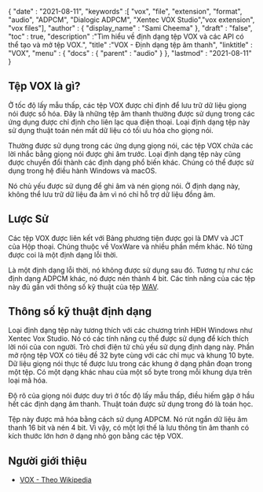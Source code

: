 {
  "date" : "2021-08-11",
  "keywords" :[ "vox", "file", "extension", "format", "audio", "ADPCM", "Dialogic ADPCM", "Xentec VOX Studio","vox extension", "vox files"],
  "author" : {
    "display_name" : "Sami Cheema"
},
  "draft" : "false",
  "toc" : true,
  "description" :"Tìm hiểu về định dạng tệp VOX và các API có thể tạo và mở tệp VOX.",
  "title" :"VOX - Định dạng tệp âm thanh",
  "linktitle" : "VOX",
  "menu" : {
    "docs" : {
      "parent" : "audio"
}
},
  "lastmod" : "2021-08-11"
}

## Tệp VOX là gì? ##

Ở tốc độ lấy mẫu thấp, các tệp VOX được chỉ định để lưu trữ dữ liệu giọng nói được số hóa. Đây là những tệp âm thanh thường được sử dụng trong các ứng dụng được chỉ định cho liên lạc qua điện thoại. Loại định dạng tệp này sử dụng thuật toán nén mất dữ liệu có tối ưu hóa cho giọng nói.

Thường được sử dụng trong các ứng dụng giọng nói, các tệp VOX chứa các lời nhắc bằng giọng nói được ghi âm trước. Loại định dạng tệp này cũng được chuyển đổi thành các định dạng phổ biến khác. Chúng có thể được sử dụng trong hệ điều hành Windows và macOS.

Nó chủ yếu được sử dụng để ghi âm và nén giọng nói. Ở định dạng này, không thể lưu trữ dữ liệu đa âm vì nó chỉ hỗ trợ dữ liệu đồng âm.



## Lược Sử ##

Các tệp VOX được liên kết với Bảng phương tiện được gọi là DMV và JCT của Hộp thoại. Chúng thuộc về VoxWare và nhiều phần mềm khác. Nó từng được coi là một định dạng lỗi thời.

Là một định dạng lỗi thời, nó không được sử dụng sau đó. Tương tự như các định dạng ADPCM khác, nó được nén thành 4 bit. Các tính năng của các tệp này đủ gần với thông số kỹ thuật của tệp [WAV](/vi/audio/wav/).


## Thông số kỹ thuật định dạng ##

Loại định dạng tệp này tương thích với các chương trình HĐH Windows như Xentec Vox Studio. Nó có các tính năng cụ thể được sử dụng để kích thích lời nói của con người. Trò chơi điện tử chủ yếu sử dụng định dạng này. Phần mở rộng tệp VOX có tiêu đề 32 byte cùng với các chỉ mục và khung 10 byte. Dữ liệu giọng nói thực tế được lưu trong các khung ở dạng phân đoạn trong một tệp. Có một dạng khác nhau của một số byte trong mỗi khung dựa trên loại mã hóa.

Độ rõ của giọng nói được duy trì ở tốc độ lấy mẫu thấp, điều hiếm gặp ở hầu hết các định dạng âm thanh. Thuật toán được sử dụng trong đó là toán học.

Tệp này được mã hóa bằng cách sử dụng ADPCM. Nó rút ngắn dữ liệu âm thanh 16 bit và nén 4 bit. Vì vậy, có một lợi thế là lưu thông tin âm thanh có kích thước lớn hơn ở dạng nhỏ gọn bằng các tệp VOX.


## Người giới thiệu ##

* [VOX - Theo Wikipedia](https://en.wikipedia.org/wiki/Dialogic_ADPCM)

